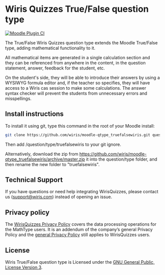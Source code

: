 # Wiris Quizzes True/False question type

[![Moodle Plugin CI](https://github.com/wiris/moodle-qtype_truefalsewiris/actions/workflows/ci.yml/badge.svg)](https://github.com/wiris/moodle-qtype_truefalsewiris/actions/workflows/ci.yml)

The True/False Wiris Quizzes question type extends the Moodle True/False type, adding mathematical functionality to it.

All mathematical items are generated in a single calculation section and they can be referenced from anywhere in the content, in the question statement, answer, feedback for the student, etc.

On the student's side, they will be able to introduce their answers by using a WYSIWYG formula editor and, if the teacher so specifies, they will have access to a Wiris cas session to make some calculations. The answer syntax checker will prevent the students from unnecessary errors and misspellings.

## Install instructions

To install it using git, type this command in the root of your Moodle install:

```bash
git clone https://github.com/wiris/moodle-qtype_truefalsewiris.git question/type/truefalsewiris
```

Then add /question/type/truefalsewiris to your git ignore.

Alternatively, download the zip from <https://github.com/wiris/moodle-qtype_truefalsewiris/archive/master.zip> it into the question/type folder, and then rename the new folder to "truefalsewiris".

## Technical Support

If you have questions or need help integrating WirisQuizzes, please contact us (support@wiris.com) instead of opening an issue.

## Privacy policy

The [WirisQuizzes Privacy Policy](https://www.wiris.com/en/wiris-quizzes-privacy-policy/) covers the data processing operations for the MathType users. It is an addendum of the company’s general Privacy Policy and the [general Privacy Policy](https://www.wiris.com/en/privacy-policy) still applies to WirisQuizzes users.

## License

Wiris True/False question type is Licensed under the [GNU General Public, License Version 3](https://www.gnu.org/licenses/gpl-3.0.en.html).
